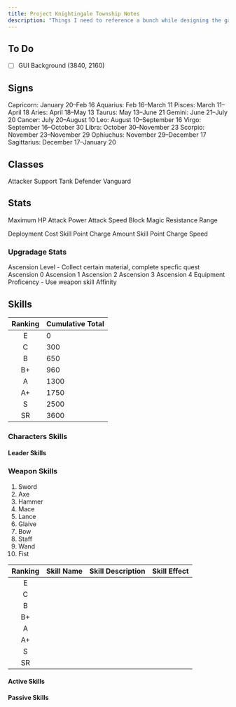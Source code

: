 ```yaml
---
title: Project Knightingale Township Notes
description: "Things I need to reference a bunch while designing the game"
---
```


## To Do

- [ ] GUI Background (3840, 2160)

## Signs

Capricorn: January 20–Feb 16
Aquarius: Feb 16–March 11
Pisces: March 11–April 18
Aries: April 18–May 13
Taurus: May 13–June 21
Gemini: June 21–July 20
Cancer: July 20–August 10
Leo: August 10–September 16
Virgo: September 16–October 30
Libra: October 30–November 23
Scorpio: November 23–November 29
Ophiuchus: November 29–December 17
Sagittarius: December 17–January 20

## Classes

Attacker
Support
Tank
Defender
Vanguard

## Stats

Maximum HP
Attack Power
Attack Speed
Block
Magic Resistance
Range

Deployment Cost
Skill Point Charge Amount
Skill Point Charge Speed

### Upgradage Stats

Ascension Level - Collect certain material, complete specfic quest
    Ascension 0
    Ascension 1
    Ascension 2
    Ascension 3
    Ascension 4
Equipment Proficency - Use weapon skill
Affinity

## Skills

| **Ranking** | **Cumulative Total** |
|:-----------:|----------------------|
| E           | 0                    |
| C           | 300                  |
| B           | 650                  |
| B+          | 960                  |
| A           | 1300                 |
| A+          | 1750                 |
| S           | 2500                 |
| SR          | 3600                 |

### Characters Skills

#### Leader Skills

### Weapon Skills

1. Sword
2. Axe
3. Hammer
4. Mace
5. Lance
6. Glaive
7. Bow
8. Staff
9. Wand
10. Fist

| **Ranking** | **Skill Name** | **Skill Description** | **Skill Effect** |
|:-----------:|:--------------:|-----------------------|------------------|
| E           |                |                       |                  |
| C           |                |                       |                  |
| B           |                |                       |                  |
| B+          |                |                       |                  |
| A           |                |                       |                  |
| A+          |                |                       |                  |
| S           |                |                       |                  |
| SR          |                |                       |                  |

#### Active Skills

#### Passive Skills
